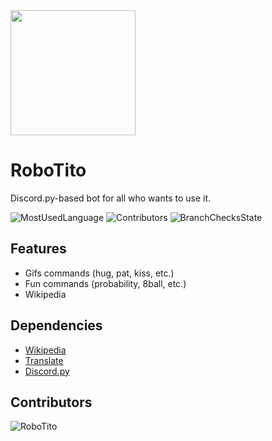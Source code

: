 <img src="https://i.imgur.com/6ocVOuW.jpg" width="200" height="200">

# RoboTito
Discord.py-based bot for all who wants to use it.  

![MostUsedLanguage](https://img.shields.io/github/languages/top/ATT-Inc/RoboTito?logo=python)
![Contributors](https://img.shields.io/github/contributors/ATT-Inc/RoboTito)
![BranchChecksState](https://img.shields.io/github/checks-status/ATT-Inc/RoboTito/development)

## Features
- Gifs commands (hug, pat, kiss, etc.)
- Fun commands (probability, 8ball, etc.)
- Wikipedia

## Dependencies
- [Wikipedia](https://pypi.org/project/wikipedia/)
- [Translate](https://pypi.org/project/translate/)
- [Discord.py](https://discordpy.rtfd.io)

## Contributors
![RoboTito](https://contrib.rocks/image?repo=ATT-Inc/RoboTito)
